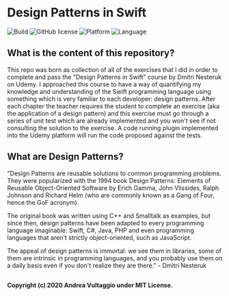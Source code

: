 # Design Patterns in Swift
![Build](https://img.shields.io/badge/build-passed-brightgreen.svg)
![GitHub license](https://img.shields.io/badge/license-MIT-yellowgreen.svg)
![Platform](https://img.shields.io/badge/platform-macOS%20%7C%20linux%20%7C%20WSL%202.0-blue)
![Language](https://img.shields.io/badge/language-Swift-orange.svg)

## What is the content of this repository?
This repo was born as collection of all of the exercises that I did in order to complete and pass the "Design Patterns in Swift" course by  Dmitri Nesteruk on Udemy. I approached this course to have a way of quantifying my knowledge and understanding of the Swift programming language using something which is very familiar to each developer: design patterns.
After each chapter the teacher requires the student to complete an exercise (aka the application of a design pattern) and this exercise must go through a series of unit test which are already implemented and you won't see if not consulting the solution to the exercise. A code running plugin implemented into the Udemy platform will run the code proposed against the tests.

## What are Design Patterns?
"Design Patterns are reusable solutions to common programming problems. They were popularized with the 1994 book Design Patterns: Elements of Reusable Object-Oriented Software by Erich Gamma, John Vlissides, Ralph Johnson and Richard Helm (who are commonly known as a Gang of Four, hence the GoF acronym).

The original book was written using C++ and Smalltalk as examples, but since then, design patterns have been adapted to every programming language imaginable: Swift, C#, Java, PHP and even programming languages that aren't strictly object-oriented, such as JavaScript.

The appeal of design patterns is immortal: we see them in libraries, some of them are intrinsic in programming languages, and you probably use them on a daily basis even if you don't realize they are there." - Dmitri Nesteruk


## 
**Copyright (c) 2020 Andrea Vultaggio under MIT License.**
